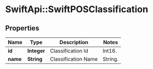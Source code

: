 # SwiftApi::SwiftPOSClassification

## Properties
Name | Type | Description | Notes
------------ | ------------- | ------------- | -------------
**id** | **Integer** | Classification Id | Int16. | 
**name** | **String** | Classification Name | String. | 


